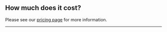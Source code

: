 

## How much does it cost?

Please see our [pricing page](http://www.cloud66.com/pricing) for more information.

* * *


